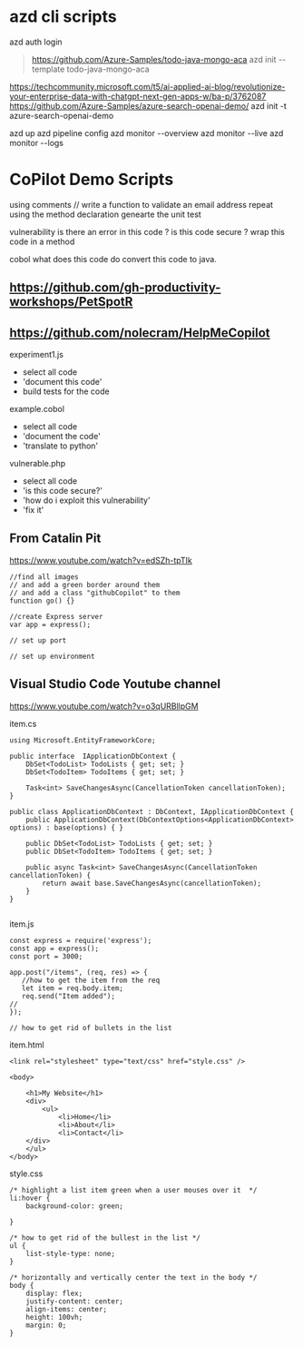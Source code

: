 # azd cli scripts

azd auth login

> https://github.com/Azure-Samples/todo-java-mongo-aca
azd init --template todo-java-mongo-aca

https://techcommunity.microsoft.com/t5/ai-applied-ai-blog/revolutionize-your-enterprise-data-with-chatgpt-next-gen-apps-w/ba-p/3762087
https://github.com/Azure-Samples/azure-search-openai-demo/
azd init -t azure-search-openai-demo

azd up
azd pipeline config
azd monitor --overview
azd monitor --live
azd monitor --logs

# CoPilot Demo Scripts

using comments
// write a function to validate an email address
repeat using the method declaration
genearte the unit test

vulnerability
is there an error in this code ? 
is this code secure ? 
wrap this code in a method

cobol
what does this code do
convert this code to java.


## https://github.com/gh-productivity-workshops/PetSpotR


## https://github.com/nolecram/HelpMeCopilot

experiment1.js
- select all code
- 'document this code'
- build tests for the code

example.cobol
- select all code
- 'document the code'
- 'translate to python'

vulnerable.php
- select all code
- 'is this code secure?'
- 'how do i exploit this vulnerability'
- 'fix it'


## From Catalin Pit
https://www.youtube.com/watch?v=edSZh-tpTIk

```
//find all images
// and add a green border around them
// and add a class "githubCopilot" to them
function go() {}

//create Express server
var app = express();

// set up port

// set up environment 
```


## Visual Studio Code Youtube channel 
https://www.youtube.com/watch?v=o3qURBllpGM

item.cs

```
using Microsoft.EntityFrameworkCore;

public interface  IApplicationDbContext {
    DbSet<TodoList> TodoLists { get; set; }
    DbSet<TodoItem> TodoItems { get; set; }

    Task<int> SaveChangesAsync(CancellationToken cancellationToken);
}

public class ApplicationDbContext : DbContext, IApplicationDbContext {
    public ApplicationDbContext(DbContextOptions<ApplicationDbContext> options) : base(options) { }

    public DbSet<TodoList> TodoLists { get; set; }
    public DbSet<TodoItem> TodoItems { get; set; }

    public async Task<int> SaveChangesAsync(CancellationToken cancellationToken) {
        return await base.SaveChangesAsync(cancellationToken);
    }
}


```



item.js

``` 
const express = require('express');
const app = express();
const port = 3000;

app.post("/items", (req, res) => {
   //how to get the item from the req
   let item = req.body.item;
   req.send("Item added");
//    
});

// how to get rid of bullets in the list

```

item.html

```
<link rel="stylesheet" type="text/css" href="style.css" />

<body>

    <h1>My Website</h1>
    <div>
        <ul>
            <li>Home</li>
            <li>About</li>
            <li>Contact</li>
    </div>
    </ul>
</body>
```

style.css

```
/* highlight a list item green when a user mouses over it  */
li:hover {
    background-color: green;

}

/* how to get rid of the bullest in the list */
ul {
    list-style-type: none;
}

/* horizontally and vertically center the text in the body */
body {
    display: flex;
    justify-content: center;
    align-items: center;
    height: 100vh;
    margin: 0;
}
```

